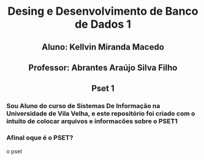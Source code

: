 <h1 align="center"> Desing e Desenvolvimento de Banco de Dados 1 </h1> 
<h2 align="center"> Aluno: Kellvin Miranda Macedo </h2> 
<h2 align="center"> Professor: Abrantes Araújo Silva Filho </h2> 
<h2 align="center"> Pset 1 </h2> 
<h3>Sou Aluno do curso de Sistemas De Informação na Universidade de Vila Velha, e este repositório foi criado com o intuito de colocar arquivos e informacões sobre o PSET1</h3>
<h3>Afinal oque é o PSET?</h3>
o pset
